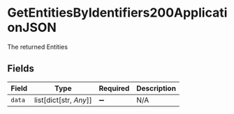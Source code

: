 # GetEntitiesByIdentifiers200ApplicationJSON

The returned Entities


## Fields

| Field                  | Type                   | Required               | Description            |
| ---------------------- | ---------------------- | ---------------------- | ---------------------- |
| `data`                 | list[dict[str, *Any*]] | :heavy_minus_sign:     | N/A                    |